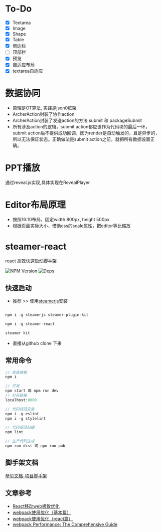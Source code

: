 # To-Do
- [x] Textarea
- [x] Image
- [x] Shape
- [x] Table
- [x] 侧边栏
- [ ] 顶部栏
- [x] 预览
- [x] 自适应布局
- [x] textarea自适应

# 数据协同
* 原理是OT算法, 实践是json0框架
* ArcherAction封装了协作action
* ArcherAction封装了发送action的方法 submit 和 packageSubmit
* 所有涉及action的逻辑，submit action都应该作为代码块的最后一环，submit action后不提供成功回调，因为render是自动触发的，且是异步的，所以无法保证状态。正确做法是submit action之前，就把所有数据设置正确。

# PPT播放
通过reveal.js实现,具体实现在RevealPlayer

# Editor布局原理
* 按照16:10布局，固定width 800px, height 500px
* 根据页面实际大小，借助css的scale属性，把editor等比缩放

# steamer-react
react 高效快速启动脚手架

[![NPM Version](https://img.shields.io/npm/v/steamer-react.svg?style=flat)](https://www.npmjs.com/package/steamer-react)
[![Deps](https://david-dm.org/SteamerTeam/steamer-react.svg)](https://david-dm.org/SteamerTeam/steamer-react)


## 快速启动

* 推荐 >> 使用[steamerjs](https://steamerjs.github.io/docs/projectkits/Bootstrap.html)安装

```javascript

npm i -g steamerjs steamer-plugin-kit

npm i -g steamer-react

steamer kit
```

* 直接从github clone 下来

## 常用命令

```javascript
// 安装依赖
npm i

// 开发
npm start 或 npm run dev
// 打开链接
localhost:9000

// 代码规范安装
npm i -g eslint
npm i -g stylelint

// 代码规范扫描
npm lint

// 生产代码生成
npm run dist 或 npm run pub

```

## 脚手架文档
[参见文档-项目脚手架](https://steamerjs.github.io/docs/projectkits/Starterkit.html)


## 文章参考

* [React移动web极致优化](https://github.com/lcxfs1991/blog/issues/8)
* [webpack使用优化（基本篇）](https://github.com/lcxfs1991/blog/issues/2)
* [webpack使用优化（react篇）](https://github.com/lcxfs1991/blog/issues/7)
* [webpack Performance: The Comprehensive Guide](https://github.com/lcxfs1991/blog/issues/15)
